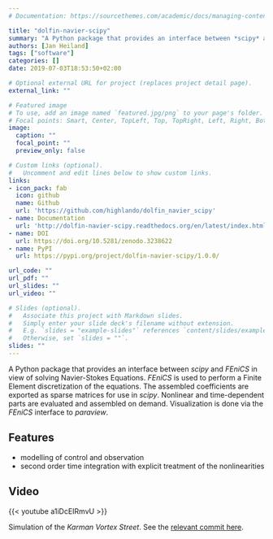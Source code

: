 ```yaml
---
# Documentation: https://sourcethemes.com/academic/docs/managing-content/

title: "dolfin-navier-scipy"
summary: "A Python package that provides an interface between *scipy* and *FEniCS* in view of solving Navier-Stokes Equations."
authors: [Jan Heiland]
tags: ["software"]
categories: []
date: 2019-07-03T18:53:50+02:00

# Optional external URL for project (replaces project detail page).
external_link: ""

# Featured image
# To use, add an image named `featured.jpg/png` to your page's folder.
# Focal points: Smart, Center, TopLeft, Top, TopRight, Left, Right, BottomLeft, Bottom, BottomRight.
image:
  caption: ""
  focal_point: ""
  preview_only: false

# Custom links (optional).
#   Uncomment and edit lines below to show custom links.
links:
- icon_pack: fab
  icon: github
  name: Github
  url: 'https://github.com/highlando/dolfin_navier_scipy'
- name: Documentation
  url: 'http://dolfin-navier-scipy.readthedocs.org/en/latest/index.html'
- name: DOI
  url: https://doi.org/10.5281/zenodo.3238622
- name: PyPI
  url: https://pypi.org/project/dolfin-navier-scipy/1.0.0/

url_code: ""
url_pdf: ""
url_slides: ""
url_video: ""

# Slides (optional).
#   Associate this project with Markdown slides.
#   Simply enter your slide deck's filename without extension.
#   E.g. `slides = "example-slides"` references `content/slides/example-slides.md`.
#   Otherwise, set `slides = ""`.
slides: ""
---
```


A Python package that provides an interface between *scipy* and *FEniCS* in view of solving Navier-Stokes Equations. *FEniCS* is used to perform a Finite Element discretization of the equations. The assembled coefficients are exported as sparse matrices for use in *scipy*. Nonlinear and time-dependent parts are evaluated and assembled on demand. Visualization is done via the *FEniCS* interface to *paraview*. 

## Features

 * modelling of control and observation
 * second order time integration with explicit treatment of the nonlinearities

## Video

{{< youtube a1iDcEIRmvU >}}

Simulation of the *Karman Vortex Street*. See the [relevant commit here](https://github.com/highlando/dolfin_navier_scipy/commit/ae907dc2266076a635c89d62726696e63b3fdc85).
